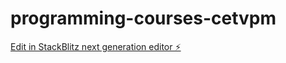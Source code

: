 # programming-courses-cetvpm

[Edit in StackBlitz next generation editor ⚡️](https://stackblitz.com/~/github.com/mhdasys/programming-courses-cetvpm)